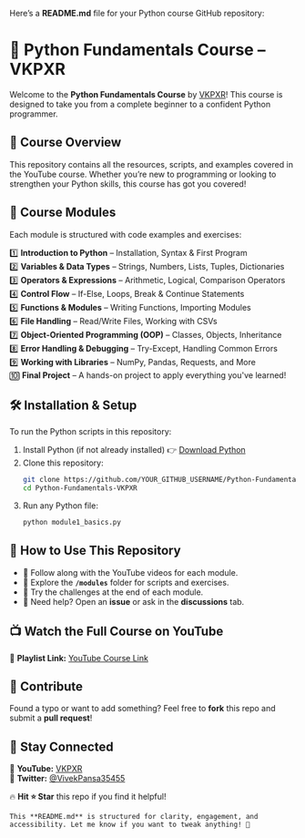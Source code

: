 Here’s a **README.md** file for your Python course GitHub repository:  

# 🚀 Python Fundamentals Course – VKPXR  
Welcome to the **Python Fundamentals Course** by [VKPXR](https://www.youtube.com/@vkpxr)! This course is designed to take you from a complete beginner to a confident Python programmer.  

## 📌 Course Overview  
This repository contains all the resources, scripts, and examples covered in the YouTube course. Whether you’re new to programming or looking to strengthen your Python skills, this course has got you covered!  

## 📂 Course Modules  
Each module is structured with code examples and exercises:  

1️⃣ **Introduction to Python** – Installation, Syntax & First Program  
2️⃣ **Variables & Data Types** – Strings, Numbers, Lists, Tuples, Dictionaries  
3️⃣ **Operators & Expressions** – Arithmetic, Logical, Comparison Operators  
4️⃣ **Control Flow** – If-Else, Loops, Break & Continue Statements  
5️⃣ **Functions & Modules** – Writing Functions, Importing Modules  
6️⃣ **File Handling** – Read/Write Files, Working with CSVs  
7️⃣ **Object-Oriented Programming (OOP)** – Classes, Objects, Inheritance  
8️⃣ **Error Handling & Debugging** – Try-Except, Handling Common Errors  
9️⃣ **Working with Libraries** – NumPy, Pandas, Requests, and More  
🔟 **Final Project** – A hands-on project to apply everything you've learned!  

## 🛠 Installation & Setup  
To run the Python scripts in this repository:  

1. Install Python (if not already installed) 👉 [Download Python](https://www.python.org/downloads/)  
2. Clone this repository:  
   ```bash
   git clone https://github.com/YOUR_GITHUB_USERNAME/Python-Fundamentals-VKPXR.git
   cd Python-Fundamentals-VKPXR
   ```
3. Run any Python file:  
   ```bash
   python module1_basics.py
   ```

## 📜 How to Use This Repository  
- 📖 Follow along with the YouTube videos for each module.  
- 📂 Explore the **`/modules`** folder for scripts and exercises.  
- 📝 Try the challenges at the end of each module.  
- 💬 Need help? Open an **issue** or ask in the **discussions** tab.  

## 📺 Watch the Full Course on YouTube  
📌 **Playlist Link:** [YouTube Course Link](https://www.youtube.com/playlist?list=PLz1ECM_IpRiyjI3SS1Q-_er7mYEWUbH2V)  

## 🤝 Contribute  
Found a typo or want to add something? Feel free to **fork** this repo and submit a **pull request**!  

## 📢 Stay Connected  
📌 **YouTube:** [VKPXR](https://www.youtube.com/@vkpxr)  
📌 **Twitter:** [@VivekPansa35455](https://x.com/VivekPansa35455)  

🔥 **Hit ⭐ Star** this repo if you find it helpful!  
```
This **README.md** is structured for clarity, engagement, and accessibility. Let me know if you want to tweak anything! 🚀

